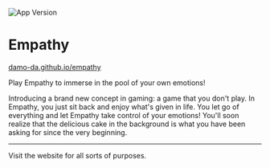  ![App Version](https://img.shields.io/badge/version-0.0-green.svg)

# Empathy
[damo-da.github.io/empathy](https://damo-da.github.io/empathy)


Play Empathy to immerse in the pool of your own emotions!

Introducing a brand new concept in gaming: a game that you don't play. In Empathy, you just sit back and enjoy what's given in life. You let go of everything and let Empathy take control of your emotions! You'll soon realize that the delicious cake in the background is what you have been asking for since the very beginning.


-------
Visit the website for all sorts of purposes.
